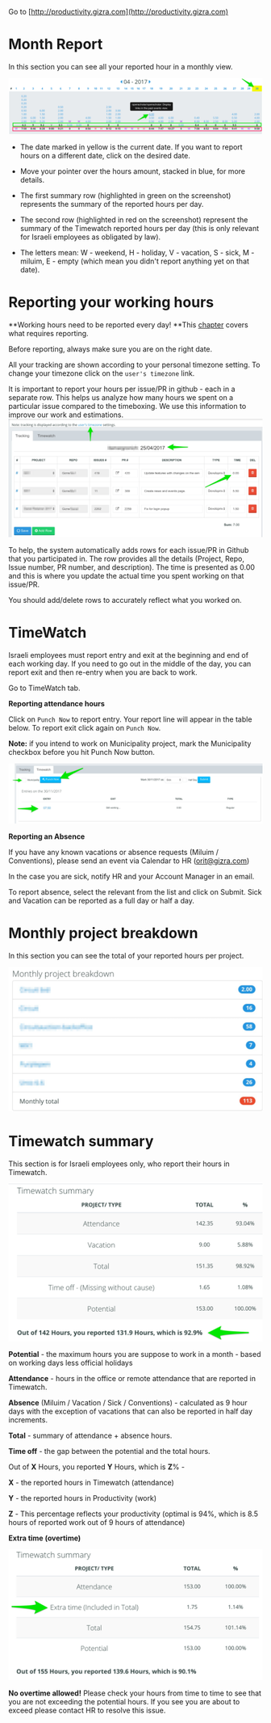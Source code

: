 Go to [http://productivity.gizra.com](http://productivity.gizra.com)

# Month Report

In this section you can see all your reported hour in a monthly view.

![](/images/productivity/month_report.jpg)

* The date marked in yellow is the current date. If you want to report hours on a different date, click on the desired date.

* Move your pointer over the hours amount, stacked in blue, for more details.

* The first summary row \(highlighted in green on the screenshot\) represents the summary of the reported hours per day.

* The second row \(highlighted in red on the screenshot\) represent the summary of the Timewatch reported hours per day \(this is only relevant for Israeli employees as obligated by law\).

* The letters mean: W - weekend, H - holiday, V - vacation, S - sick, M - miluim, E - empty \(which mean you didn't report anything yet on that date\).

# Reporting your working hours

**Working hours need to be reported every day! **This [chapter](https://www.thegizraway.com/productivity.html) covers what requires reporting.

Before reporting, always make sure you are on the right date.

All your tracking are shown according to your personal timezone setting. To change your timezone click on the `user's timezone` link.

It is important to report your hours per issue/PR in github - each in a separate row. This helps us analyze how many hours we spent on a particular issue compared to the timeboxing. We use this information to improve our work and estimations.![](/images/productivity/report_working_hours.jpg)

To help, the system automatically adds rows for each issue/PR in Github that you participated in. The row provides all the details \(Project, Repo, Issue number, PR number, and description\). The time is presented as 0.00 and this is where you update the actual time you spent working on that issue/PR.

You should add/delete rows to accurately reflect what you worked on.

# TimeWatch

Israeli employees must report entry and exit at the beginning and end of each working day. If you need to go out in the middle of the day, you can report exit and then re-entry when you are back to work.

Go to TimeWatch tab.

**Reporting attendance hours**

Click on `Punch Now` to report entry. Your report line will appear in the table below. To report exit click again on `Punch Now`.

**Note:** if you intend to work on Municipality project, mark the Municipality checkbox before you hit Punch Now button. 

![](/assets/Live_Gizra_productivity.jpg)

**Reporting an Absence**

If you have any known vacations or absence requests \(Miluim / Conventions\), please send an event via Calendar to HR \(orit@gizra.com\)

In the case you are sick, notify HR and your Account Manager in an email. 

To report absence, select the relevant from the list and click on Submit. Sick and Vacation can be reported as a full day or half a day.



# Monthly project breakdown

In this section you can see the total of your reported hours per project.

![](/images/productivity/month_breakdown.jpg)

# Timewatch summary

This section is for Israeli employees only, who report their hours in Timewatch.

![](/images/productivity/timewatch_summary.jpg)

**Potential** - the maximum hours you are suppose to work in a month - based on working days less official holidays

**Attendance** - hours in the office or remote attendance that are reported in Timewatch.

**Absence** \(Miluim / Vacation / Sick / Conventions\) - calculated as 9 hour days with the exception of vacations that can also be reported in half day increments.

**Total** - summary of attendance + absence hours.

**Time off** - the gap between the potential and the total hours.

Out of **X** Hours, you reported **Y** Hours, which is **Z**% -

**X** - the reported hours in Timewatch \(attendance\)

**Y** - the reported hours in Productivity \(work\)

**Z** - This percentage reflects your productivity \(optimal is 94%, which is 8.5 hours of reported work out of 9 hours of attendance\)

**Extra time \(overtime\)**

![](/images/productivity/extra_time.jpg)

**No overtime allowed!** Please check your hours from time to time to see that you are not exceeding the potential hours. If you see you are about to exceed please contact HR to resolve this issue.

